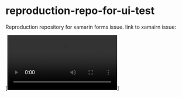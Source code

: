 # reproduction-repo-for-ui-test
Reproduction repository for xamarin forms issue. 
link to xamairn issue: 


[![Presentation video](https://github.com/PawKanarek/reproduction-repo-for-ui-test/blob/main/Screen%20Recording%202021-12-30%20at%2015.15.35.mov?raw=true)]
